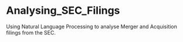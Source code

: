 # Analysing_SEC_Filings
Using Natural Language Processing to analyse Merger and Acquisition filings from the SEC.
